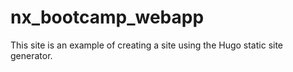 # nx_bootcamp_webapp
This site is an example of creating a site using the Hugo static site generator.
